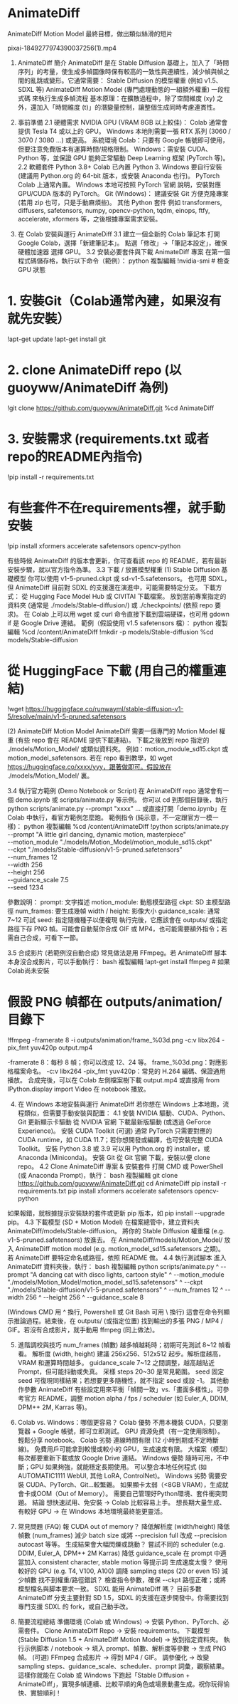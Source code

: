 # AnimateDiff
AnimateDiff Motion Model 
最終目標，做出類似絲滑的短片

pixai-1849277974390037256(1).mp4
1. AnimateDiff 簡介
AnimateDiff 是在 Stable Diffusion 基礎上，加入了「時間序列」的考量，使生成多幀圖像時保有較高的一致性與連續性，減少幀與幀之間的亂跳或變形。它通常需要：
Stable Diffusion 的模型權重 (例如 v1.5、SDXL 等)
AnimateDiff Motion Model (專門處理動態的一組額外權重)
一段程式碼 來執行生成多幀流程
基本原理：在擴散過程中，除了空間維度 (xy) 之外，還加入「時間維度 (t)」的潛變量控制，讓整個生成同時考慮連貫性。

2. 事前準備
2.1 硬體需求
NVIDIA GPU (VRAM 8GB 以上較佳)：
Colab 通常會提供 Tesla T4 或以上的 GPU。
Windows 本地則需要一張 RTX 系列 (3060 / 3070 / 3080 …) 或更高。
系統環境
Colab：只要有 Google 帳號即可使用，但要注意免費版本有運算時間/規格限制。
Windows：需安裝 CUDA、Python 等，並保證 GPU 能夠正常驅動 Deep Learning 框架 (PyTorch 等)。
2.2 軟體套件
Python 3.8+
Colab 已內置 Python 3.
Windows 要自行安裝 (建議用 Python.org 的 64-bit 版本，或安裝 Anaconda 也行)。
PyTorch
Colab 上通常內置。
Windows 本地可按照 PyTorch 官網 說明，安裝對應 GPU/CUDA 版本的 PyTorch。
Git (Windows)：
建議安裝 Git 方便克隆專案 (若用 zip 也可，只是手動麻煩些)。
其他 Python 套件
例如 transformers, diffusers, safetensors, numpy, opencv-python, tqdm, einops, ftfy, accelerate, xformers 等，之後根據專案需求安裝。

3. 在 Colab 安裝與運行 AnimateDiff
3.1 建立一個全新的 Colab 筆記本
打開 Google Colab，選擇「新建筆記本」。
點選「修改」→「筆記本設定」，確保 硬體加速器 選擇 GPU。
3.2 安裝必要套件與下載 AnimateDiff 專案
在第一個程式碼儲存格，執行以下命令（範例）：
python
複製編輯
!nvidia-smi  # 檢查 GPU 狀態

# 1. 安裝Git（Colab通常內建，如果沒有就先安裝）
!apt-get update
!apt-get install git

# 2. clone AnimateDiff repo (以 guoyww/AnimateDiff 為例)
!git clone https://github.com/guoyww/AnimateDiff.git
%cd AnimateDiff

# 3. 安裝需求 (requirements.txt 或者 repo的README內指令)
!pip install -r requirements.txt

# 有些套件不在requirements裡，就手動安裝
!pip install xformers accelerate safetensors opencv-python

有些時候 AnimateDiff 的版本會更新，你可查看該 repo 的 README，若有最新安裝步驟，就以官方指令為準。
3.3 下載 / 放置模型權重
(1) Stable Diffusion 基礎模型
你可以使用 v1-5-pruned.ckpt 或 sd-v1-5.safetensors。
也可用 SDXL，但 AnimateDiff 目前對 SDXL 的支援還在演進中，可能需要特定分支。
下載方式：
從 Hugging Face Model Hub 或 CIVITAI 下載檔案。
放到當前專案指定的資料夾 (通常是 ./models/Stable-diffusion/) 或 ./checkpoints/ (依照 repo 要求)。
在 Colab 上可以用 wget 或 curl 命令直接下載到雲端硬碟，也可用 gdown if 是 Google Drive 連結。
範例（假設使用 v1.5 safetensors 檔）：
python
複製編輯
%cd /content/AnimateDiff
!mkdir -p models/Stable-diffusion
%cd models/Stable-diffusion

# 從 HuggingFace 下載 (用自己的權重連結)
!wget https://huggingface.co/runwayml/stable-diffusion-v1-5/resolve/main/v1-5-pruned.safetensors

(2) AnimateDiff Motion Model
AnimateDiff 需要一個專門的 Motion Model 權重 (有些 repo 會在 README 提供下載連結)。
下載之後放到 repo 指定的 ./models/Motion_Model/ 或類似資料夾。
例如：motion_module_sd15.ckpt 或 motion_model_safetensors.
若在 repo 看到教學，如 wget https://huggingface.co/xxxx/yyy，跟著做即可。假設放在 ./models/Motion_Model/ 裏。

3.4 執行官方範例 (Demo Notebook or Script)
在 AnimateDiff repo 通常會有一個 demo.ipynb 或 scripts/animate.py 等示例。
你可以 cd 到那個目錄後，執行 python scripts/animate.py --prompt "xxxx" …
或直接打開「demo.ipynb」在 Colab 中執行，看官方範例怎麼跑。
範例指令 (純示意，不一定跟官方一模一樣)：
python
複製編輯
%cd /content/AnimateDiff
!python scripts/animate.py \
    --prompt "A little girl dancing, dynamic motion, masterpiece" \
    --motion_module "./models/Motion_Model/motion_module_sd15.ckpt" \
    --ckpt "./models/Stable-diffusion/v1-5-pruned.safetensors" \
    --num_frames 12 \
    --width 256 \
    --height 256 \
    --guidance_scale 7.5 \
    --seed 1234

參數說明：
prompt: 文字描述
motion_module: 動態模型路徑
ckpt: SD 主模型路徑
num_frames: 要生成幾幀
width / height: 影像大小
guidance_scale: 通常 7~12 可試
seed: 指定隨機種子以便複現
執行完後，它應該會在 outputs/ 或指定路徑下存 PNG 幀。可能會自動幫你合成 GIF 或 MP4，也可能需要額外指令；若需自己合成，可看下一節。

3.5 合成影片 (若範例沒自動合成)
常見做法是用 FFmpeg。若 AnimateDiff 腳本本身沒合成影片，可以手動執行：
bash
複製編輯
!apt-get install ffmpeg  # 如果Colab尚未安裝

# 假設 PNG 幀都在 outputs/animation/ 目錄下
!ffmpeg -framerate 8 -i outputs/animation/frame_%03d.png -c:v libx264 -pix_fmt yuv420p output.mp4

-framerate 8：每秒 8 幀；你可以改成 12、24 等。
frame_%03d.png：對應影格檔案命名。
-c:v libx264 -pix_fmt yuv420p：常見的 H.264 編碼、保證通用播放。
合成完後，可以在 Colab 左側檔案樹下載 output.mp4 或直接用 from IPython.display import Video 在 notebook 播放。

4. 在 Windows 本地安裝與運行 AnimateDiff
若你想在 Windows 上本地跑，流程類似，但需要手動安裝與配置：
4.1 安裝 NVIDIA 驅動、CUDA、Python、Git
更新顯示卡驅動
從 NVIDIA 官網 下載最新版驅動 (或透過 GeForce Experience)。
安裝 CUDA Toolkit (可選)
通常 PyTorch 只需要對應的 CUDA runtime，如 CUDA 11.7；若你想開發或編譯，也可安裝完整 CUDA Toolkit。
安裝 Python 3.8 或 3.9
可以用 Python.org 的 installer，或 Anaconda (Miniconda)。
安裝 Git
從 Git 官網 下載，安裝以便 clone repo。
4.2 Clone AnimateDiff 專案 & 安裝套件
打開 CMD 或 PowerShell (或 Anaconda Prompt)，執行：
bash
複製編輯
git clone https://github.com/guoyww/AnimateDiff.git
cd AnimateDiff
pip install -r requirements.txt
pip install xformers accelerate safetensors opencv-python

如果報錯，就根據提示安裝缺的套件或更新 pip 版本，如 pip install --upgrade pip。
4.3 下載模型 (SD + Motion Model)
在檔案總管中，建立資料夾 AnimateDiff/models/Stable-diffusion。
將你的 Stable Diffusion 權重檔 (e.g. v1-5-pruned.safetensors) 放進去。
在 AnimateDiff/models/Motion_Model/ 放入 AnimateDiff motion model (e.g. motion_model_sd15.safetensors 之類)。
若 AnimateDiff 要特定命名或路徑，依照 README 做。
4.4 執行測試腳本
進入 AnimateDiff 資料夾後，執行：
bash
複製編輯
python scripts/animate.py ^
  --prompt "A dancing cat with disco lights, cartoon style" ^
  --motion_module "./models/Motion_Model/motion_model_sd15.safetensors" ^
  --ckpt "./models/Stable-diffusion/v1-5-pruned.safetensors" ^
  --num_frames 12 ^
  --width 256 ^
  --height 256 ^
  --guidance_scale 8

(Windows CMD 用 ^ 換行, Powershell 或 Git Bash 可用 \ 換行)
這會在命令列顯示推論過程。結束後，在 outputs/ (或指定位置) 找到輸出的多張 PNG / MP4 / GIF。若沒有合成影片，就手動用 ffmpeg (同上做法)。

5. 進階調校與技巧
num_frames (幀數)
越多幀越耗時；初期可先測試 8~12 幀看看。
解析度 (width, height)
建議 256x256、512x512 起步。解析度越高，VRAM 和運算時間越多。
guidance_scale
7~12 之間調整，越高越貼近 Prompt，但可能抖動或失真。
采樣 steps
20~30 是常見範圍。
seed
固定 seed 可復現同樣結果；若想要更多隨機性，就不指定 seed 或設 -1。
其他動作參數
AnimateDiff 有些設定用來平衡「幀間一致」vs.「畫面多樣性」。可參考官方 README，調整 motion alpha / fps / scheduler (如 Euler_A, DDIM, DPM++ 2M, Karras 等)。

6. Colab vs. Windows：哪個更容易？
Colab 優勢
不用本機裝 CUDA，只要瀏覽器 + Google 帳號，即可立即測試。
GPU 資源免费（有一定使用限制）。
輕鬆分享 notebook。
Colab 劣勢
連線時間有限 (12 小時到期或不定時斷線)。
免費用戶可能拿到較慢或較小的 GPU，生成速度有限。
大檔案（模型）每次都要重新下載或放 Google Drive 連結。
Windows 優勢
隨時可用，不中斷；GPU 如果夠強，就能穩定長期使用。
可以整合本地任何程式 (如 AUTOMATIC1111 WebUI, 其他 LoRA, ControlNet)。
Windows 劣勢
需要安裝 CUDA、PyTorch、Git…較繁雜。
如果顯卡太弱（<8GB VRAM），生成就會卡或OOM（Out of Memory）。
需要自己管理好Python環境、套件衝突問題。
結論
想快速試用、免安裝 → Colab 比較容易上手。
想長期大量生成、有較好 GPU → 在 Windows 本地環境最終能更靈活。

7. 常見問題 (FAQ)
報 CUDA out of memory？
降低解析度 (width/height)
降低幀數 (num_frames)
減少 batch size 或將 --precision full 改成 --precision autocast 等等。
生成結果會大幅閃爍或跳動？
嘗試不同的 scheduler (e.g. DDIM, Euler_A, DPM++ 2M Karras)
降低 guidance_scale
在 prompt 中適當加入 consistent character, stable motion 等提示詞
生成速度太慢？
使用較好的 GPU (e.g. T4, V100, A100)
調降 sampling steps (20 or even 15)
減少幀數
找不到權重/路徑錯誤？
檢查指令參數，確保 --ckpt 路徑正確；或將模型檔名與脚本要求一致。
SDXL 能用 AnimateDiff 嗎？
目前多數 AnimateDiff 分支主要針對 SD 1.5，SDXL 的支援在逐步開發中。你需要找到專門支援 SDXL 的 fork，或自己動手改。

8. 簡要流程總結
準備環境 (Colab 或 Windows) → 安裝 Python、PyTorch、必需套件。
Clone AnimateDiff Repo → 安裝 requirements。
下載模型 (Stable Diffusion 1.5 + AnimateDiff Motion Model) → 放到指定資料夾。
執行示例脚本 / notebook → 填入 prompt、幀數、解析度等參數 → 生成 PNG 幀。
(可選) FFmpeg 合成影片 → 得到 MP4 / GIF。
調參優化 → 改變 sampling steps、guidance_scale、scheduler、prompt 詞彙，觀察結果。
這樣你就能在 Colab 或 Windows 下跑起「Stable Diffusion + AnimateDiff」，實現多幀連續、比較平順的角色或場景動畫生成。祝你玩得愉快、實驗順利！

